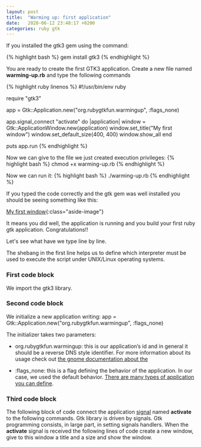 ```yaml
---
layout: post
title:  "Warming up: first application"
date:   2020-06-12 23:48:17 +0200
categories: ruby gtk
---
```


If you installed the gtk3 gem using the command:

{% highlight bash %}
gem install gtk3
{% endhighlight %}

You are ready to create the first GTK3 application.
Create a new file named **warming-up.rb** and type the following commands

{% highlight ruby linenos %}
#!/usr/bin/env ruby

require "gtk3"

app = Gtk::Application.new("org.rubygtkfun.warmingup", :flags_none)

app.signal_connect "activate" do |application|
  window = Gtk::ApplicationWindow.new(application)
  window.set_title("My first window")
  window.set_default_size(400, 400)
  window.show_all
end

puts app.run
{% endhighlight %}

Now we can give to the file we just created execution privileges:
{% highlight bash %}
chmod +x warming-up.rb
{% endhighlight %}

Now we can run it:
{% highlight bash %}
./warming-up.rb
{% endhighlight %}

If you typed the code correctly and the gtk gem was well installed you should be seeing something like this:

[My first window](/rubygtkfun/images/posts/warming-up.png){:class="aside-image"}

It means you did well, the application is running and you build your first ruby gtk application.
Congratulations!!

Let's see what have we type line by line.

The shebang in the first line helps us to define which interpreter must be used to execute the script under UNIX/Linux operating systems.

### First code block
We import the gtk3 library.

### Second code block
We initialize a new application writing: 
app = Gtk::Application.new("org.rubygtkfun.warmingup", :flags_none)

The initializer takes two parameters:

* org.rubygtkfun.warmingup: this is our application’s id and in general it should be a reverse DNS style identifier. For more information about its usage check out [the gnome documentation about the](https://wiki.gnome.org/HowDoI/ChooseApplicationID)

* :flags_none: this is a flag defining the behavior of the application. In our case, we used the default behavior. [There are many types of application you can define](https://lazka.github.io/pgi-docs/GObject-2.0/flags.html#GObject.GFlags). 

### Third code block
The following block of code connect the application [signal](http://ruby-gnome.sourceforge.net/programming/signal.html) named **activate** to the following commands. Gtk library is driven by signals. Gtk programming consists, in large part, in setting signals handlers. When the **activate** signal is received the following lines of code create a new window, give to this window a title and a size and show the window.

